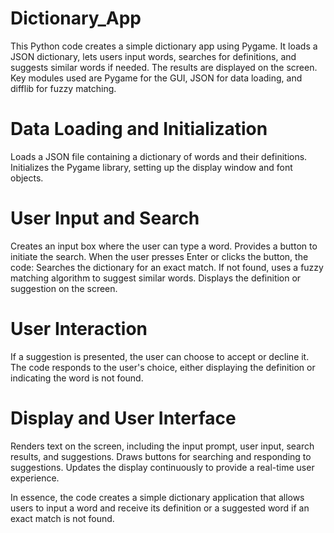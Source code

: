 # Dictionary_App
This Python code creates a simple dictionary app using Pygame. It loads a JSON dictionary, lets users input words, searches for definitions, and suggests similar words if needed. The results are displayed on the screen. Key modules used are Pygame for the GUI, JSON for data loading, and difflib for fuzzy matching.
# Data Loading and Initialization
Loads a JSON file containing a dictionary of words and their definitions.
Initializes the Pygame library, setting up the display window and font objects.
# User Input and Search
Creates an input box where the user can type a word.
Provides a button to initiate the search.
When the user presses Enter or clicks the button, the code:
  Searches the dictionary for an exact match.
  If not found, uses a fuzzy matching algorithm to suggest similar words.
  Displays the definition or suggestion on the screen.
# User Interaction
If a suggestion is presented, the user can choose to accept or decline it.
The code responds to the user's choice, either displaying the definition or indicating the word is not found.
# Display and User Interface
Renders text on the screen, including the input prompt, user input, search results, and suggestions.
Draws buttons for searching and responding to suggestions.
Updates the display continuously to provide a real-time user experience.

In essence, the code creates a simple dictionary application that allows users to input a word and receive its definition or a suggested word if an exact match is not found.
